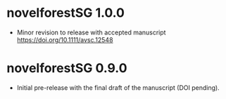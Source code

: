 # novelforestSG 1.0.0

* Minor revision to release with accepted manuscript https://doi.org/10.1111/avsc.12548

# novelforestSG 0.9.0

* Initial pre-release with the final draft of the manuscript (DOI pending).
